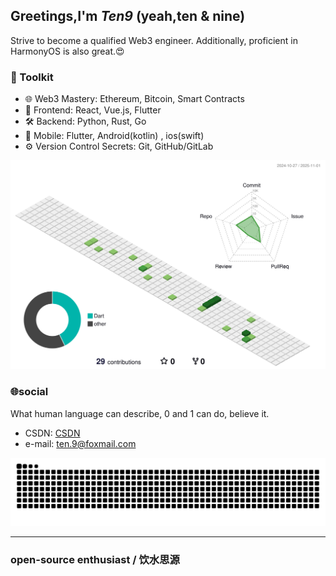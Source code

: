 ## Greetings,I'm ***Ten9*** (yeah,ten & nine)

Strive to become a qualified Web3 engineer. Additionally, proficient in HarmonyOS is also great.😍

### 💼 Toolkit

- 🌐 Web3 Mastery: Ethereum, Bitcoin, Smart Contracts
- 🎃 Frontend: React, Vue.js, Flutter
- 🛠️ Backend: Python, Rust, Go
- 📱 Mobile: Flutter, Android(kotlin) , ios(swift)
- ⚙️ Version Control Secrets: Git, GitHub/GitLab

![](./profile-3d-contrib/profile-green-animate.svg)

### 🌐social

What human language can describe, 0 and 1 can do, believe it.
- CSDN: [CSDN](blog.csdn.net/qq_40837841)
- e-mail: [ten.9@foxmail.com](mailto:ten.9@foxmail.com)


<picture>
  <source media="(prefers-color-scheme: dark)" srcset="https://raw.githubusercontent.com/lm83680/lm83680/output/github-contribution-grid-snake-dark.svg">
  <source media="(prefers-color-scheme: light)" srcset="https://raw.githubusercontent.com/lm83680/lm83680/output/github-contribution-grid-snake.svg">
  <img alt="github contribution grid snake animation" src="https://raw.githubusercontent.com/lm83680/lm83680/output/github-contribution-grid-snake.svg">
</picture>

---

### open-source enthusiast / 饮水思源



